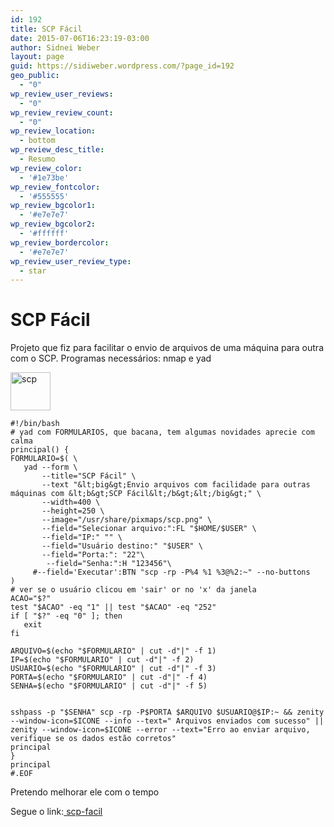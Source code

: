 ```yaml
---
id: 192
title: SCP Fácil
date: 2015-07-06T16:23:19-03:00
author: Sidnei Weber
layout: page
guid: https://sidiweber.wordpress.com/?page_id=192
geo_public:
  - "0"
wp_review_user_reviews:
  - "0"
wp_review_review_count:
  - "0"
wp_review_location:
  - bottom
wp_review_desc_title:
  - Resumo
wp_review_color:
  - '#1e73be'
wp_review_fontcolor:
  - '#555555'
wp_review_bgcolor1:
  - '#e7e7e7'
wp_review_bgcolor2:
  - '#ffffff'
wp_review_bordercolor:
  - '#e7e7e7'
wp_review_user_review_type:
  - star
---
```

# SCP Fácil

Projeto que fiz para facilitar o envio de arquivos de uma máquina para outra com o SCP. Programas necessários: nmap e yad

<img class="alignnone size-full wp-image-314" src="http://sidneiweber.com.br/wp-content/uploads/2015/07/scp.png" alt="scp" width="64" height="61" />

```shell
#!/bin/bash
# yad com FORMULARIOS, que bacana, tem algumas novidades aprecie com calma
principal() {
FORMULARIO=$( \
   yad --form \
       --title="SCP Fácil" \
       --text "&lt;big&gt;Envio arquivos com facilidade para outras máquinas com &lt;b&gt;SCP Fácil&lt;/b&gt;&lt;/big&gt;" \
       --width=400 \
       --height=250 \
       --image="/usr/share/pixmaps/scp.png" \
       --field="Selecionar arquivo:":FL "$HOME/$USER" \
       --field="IP:" "" \
       --field="Usuário destino:" "$USER" \
       --field="Porta:": "22"\
        --field="Senha:":H "123456"\
     #--field='Executar':BTN "scp -rp -P%4 %1 %3@%2:~" --no-buttons
)
# ver se o usuário clicou em 'sair' or no 'x' da janela
ACAO="$?"
test "$ACAO" -eq "1" || test "$ACAO" -eq "252"
if [ "$?" -eq "0" ]; then
   exit
fi

ARQUIVO=$(echo "$FORMULARIO" | cut -d"|" -f 1)
IP=$(echo "$FORMULARIO" | cut -d"|" -f 2)
USUARIO=$(echo "$FORMULARIO" | cut -d"|" -f 3)
PORTA=$(echo "$FORMULARIO" | cut -d"|" -f 4)
SENHA=$(echo "$FORMULARIO" | cut -d"|" -f 5)


sshpass -p "$SENHA" scp -rp -P$PORTA $ARQUIVO $USUARIO@$IP:~ && zenity --window-icon=$ICONE --info --text=" Arquivos enviados com sucesso" || zenity --window-icon=$ICONE --error --text="Erro ao enviar arquivo, verifique se os dados estão corretos"
principal
}
principal
#.EOF
```

Pretendo melhorar ele com o tempo

Segue o link:<a href="https://github.com/emmilinux/scpfacil.git" target="_blank" rel="noopener"> scp-facil</a>
